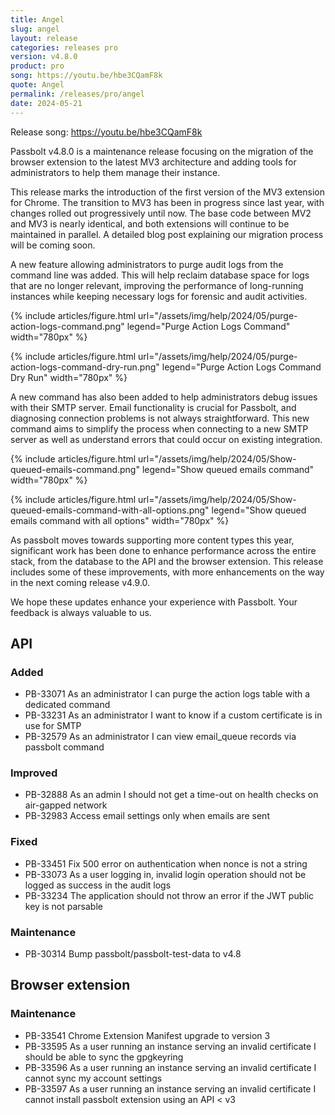 ```yaml
---
title: Angel
slug: angel
layout: release
categories: releases pro
version: v4.8.0
product: pro
song: https://youtu.be/hbe3CQamF8k
quote: Angel
permalink: /releases/pro/angel
date: 2024-05-21
---
```

Release song: https://youtu.be/hbe3CQamF8k

Passbolt v4.8.0 is a maintenance release focusing on the migration of the browser extension to the latest MV3
architecture and adding tools for administrators to help them manage their instance.

This release marks the introduction of the first version of the MV3 extension for Chrome. The transition to MV3 has been
in progress since last year, with changes rolled out progressively until now. The base code between MV2 and MV3 is
nearly identical, and both extensions will continue to be maintained in parallel. A detailed blog post explaining our
migration process will be coming soon.

A new feature allowing administrators to purge audit logs from the command line was added. This will help reclaim database
space for logs that are no longer relevant, improving the performance of long-running instances while keeping necessary
logs for forensic and audit activities.

{% include articles/figure.html url="/assets/img/help/2024/05/purge-action-logs-command.png" legend="Purge Action Logs Command" width="780px" %}

{% include articles/figure.html url="/assets/img/help/2024/05/purge-action-logs-command-dry-run.png" legend="Purge Action Logs Command Dry Run" width="780px" %}

A new command has also been added to help administrators debug issues with their SMTP server. Email functionality is
crucial for Passbolt, and diagnosing connection problems is not always straightforward. This new command aims to simplify
the process when connecting to a new SMTP server as well as understand errors that could occur on existing integration.

{% include articles/figure.html url="/assets/img/help/2024/05/Show-queued-emails-command.png" legend="Show queued emails command" width="780px" %}

{% include articles/figure.html url="/assets/img/help/2024/05/Show-queued-emails-command-with-all-options.png" legend="Show queued emails command with all options" width="780px" %}

As passbolt moves towards supporting more content types this year, significant work has been done to enhance performance
across the entire stack, from the database to the API and the browser extension. This release includes some of these
improvements, with more enhancements on the way in the next coming release v4.9.0.

We hope these updates enhance your experience with Passbolt. Your feedback is always valuable to us.


## API
### Added
- PB-33071 As an administrator I can purge the action logs table with a dedicated command
- PB-33231 As an administrator I want to know if a custom certificate is in use for SMTP
- PB-32579 As an administrator I can view email_queue records via passbolt command

### Improved
- PB-32888 As an admin I should not get a time-out on health checks on air-gapped network
- PB-32983 Access email settings only when emails are sent

### Fixed
- PB-33451 Fix 500 error on authentication when nonce is not a string
- PB-33073 As a user logging in, invalid login operation should not be logged as success in the audit logs
- PB-33234 The application should not throw an error if the JWT public key is not parsable

### Maintenance
- PB-30314 Bump passbolt/passbolt-test-data to v4.8

## Browser extension
### Maintenance
- PB-33541 Chrome Extension Manifest upgrade to version 3
- PB-33595 As a user running an instance serving an invalid certificate I should be able to sync the gpgkeyring
- PB-33596 As a user running an instance serving an invalid certificate I cannot sync my account settings
- PB-33597 As a user running an instance serving an invalid certificate I cannot install passbolt extension using an API < v3
